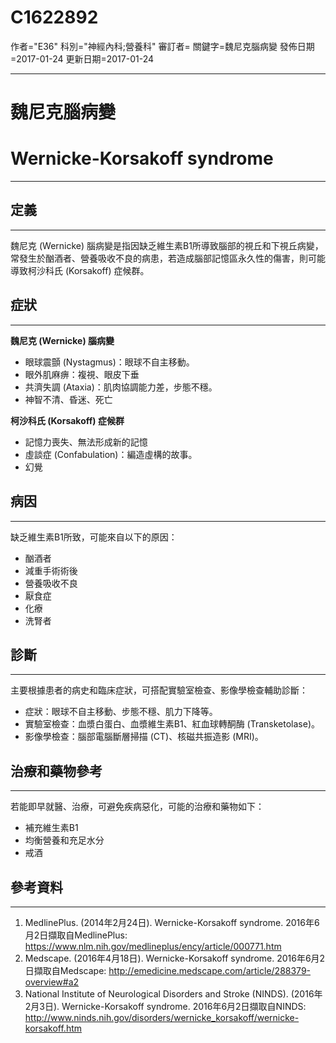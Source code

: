 # C1622892
作者="E36"
科別="神經內科;營養科"
審訂者=
關鍵字=魏尼克腦病變
發佈日期=2017-01-24
更新日期=2017-01-24

----------
# 魏尼克腦病變
# Wernicke-Korsakoff syndrome
----------
## 定義
----------

魏尼克 (Wernicke) 腦病變是指因缺乏維生素B1所導致腦部的視丘和下視丘病變，常發生於酗酒者、營養吸收不良的病患，若造成腦部記憶區永久性的傷害，則可能導致柯沙科氏 (Korsakoff) 症候群。 

## 症狀
----------

**魏尼克 (Wernicke) 腦病變**

- 眼球震顫 (Nystagmus)：眼球不自主移動。
- 眼外肌麻痹：複視、眼皮下垂
- 共濟失調 (Ataxia)：肌肉協調能力差，步態不穩。
- 神智不清、昏迷、死亡 

**柯沙科氏 (Korsakoff) 症候群**

- 記憶力喪失、無法形成新的記憶
- 虛談症 (Confabulation)：編造虛構的故事。
- 幻覺 
## 病因
----------

缺乏維生素B1所致，可能來自以下的原因：

- 酗酒者
- 減重手術術後
- 營養吸收不良
- 厭食症
- 化療
- 洗腎者 
## 診斷
----------

主要根據患者的病史和臨床症狀，可搭配實驗室檢查、影像學檢查輔助診斷：

- 症狀：眼球不自主移動、步態不穩、肌力下降等。
- 實驗室檢查：血漿白蛋白、血漿維生素B1、紅血球轉酮酶 (Transketolase)。
- 影像學檢查：腦部電腦斷層掃描 (CT)、核磁共振造影 (MRI)。
## 治療和藥物參考
----------

若能即早就醫、治療，可避免疾病惡化，可能的治療和藥物如下：

- 補充維生素B1
- 均衡營養和充足水分
- 戒酒 
## 參考資料
----------
1. MedlinePlus. (2014年2月24日). Wernicke-Korsakoff syndrome. 2016年6月2日擷取自MedlinePlus:
  https://www.nlm.nih.gov/medlineplus/ency/article/000771.htm
2. Medscape. (2016年4月18日). Wernicke-Korsakoff syndrome. 2016年6月2日擷取自Medscape:
  http://emedicine.medscape.com/article/288379-overview#a2
3. National Institute of Neurological Disorders and Stroke (NINDS). (2016年2月3日). Wernicke-Korsakoff syndrome. 2016年6月2日擷取自NINDS:
  http://www.ninds.nih.gov/disorders/wernicke_korsakoff/wernicke-korsakoff.htm

